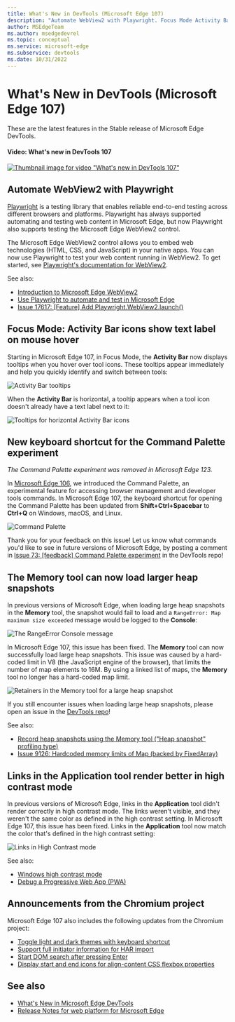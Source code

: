 ```yaml
---
title: What's New in DevTools (Microsoft Edge 107)
description: "Automate WebView2 with Playwright. Focus Mode Activity Bar icons have tooltips. New shortcut key for Command Palette. Memory tool loads larger heap snapshots. Links in Application tool render in high contrast mode. And more."
author: MSEdgeTeam
ms.author: msedgedevrel
ms.topic: conceptual
ms.service: microsoft-edge
ms.subservice: devtools
ms.date: 10/31/2022
---
```

# What's New in DevTools (Microsoft Edge 107)

These are the latest features in the Stable release of Microsoft Edge DevTools.


<!-- ------------------------------ -->
#### Video: What's new in DevTools 107

[![Thumbnail image for video "What's new in DevTools 107"](./devtools-107-images/devtools-whatsnew-107.png)](https://www.youtube.com/watch?v=QcAnrbfJN0s)


<!-- ====================================================================== -->
## Automate WebView2 with Playwright

<!-- Subtitle: You can now use Playwright to automate and test web content in the Microsoft Edge WebView2 control. -->

[Playwright](https://playwright.dev) is a testing library that enables reliable end-to-end testing across different browsers and platforms.  Playwright has always supported automating and testing web content in Microsoft Edge, but now Playwright also supports testing the Microsoft Edge WebView2 control.

The Microsoft Edge WebView2 control allows you to embed web technologies (HTML, CSS, and JavaScript) in your native apps.  You can now use Playwright to test your web content running in WebView2.  To get started, see [Playwright's documentation for WebView2](https://playwright.dev/docs/webview2).

See also:
* [Introduction to Microsoft Edge WebView2](../../../../webview2/index.md)
* [Use Playwright to automate and test in Microsoft Edge](../../../../playwright/index.md)
* [Issue 17617: [Feature] Add Playwright.WebView2.launch()](https://github.com/microsoft/playwright/issues/17617)


<!-- ====================================================================== -->
## Focus Mode: Activity Bar icons show text label on mouse hover

<!-- Subtitle: When text labels are not visible in the Activity Bar, the name of the tool will appear while hovering over the icon. -->

Starting in Microsoft Edge 107, in Focus Mode, the **Activity Bar** now displays tooltips when you hover over tool icons.  These tooltips appear immediately and help you quickly identify and switch between tools:

![Activity Bar tooltips](./devtools-107-images/activity-bar-tooltips.png)

When the **Activity Bar** is horizontal, a tooltip appears when a tool icon doesn't already have a text label next to it:

![Tooltips for horizontal Activity Bar icons](./devtools-107-images/activity-bar-tooltips-horizontal.png)


<!-- ====================================================================== -->
## New keyboard shortcut for the Command Palette experiment

_The Command Palette experiment was removed in Microsoft Edge 123._

<!-- Subtitle: Enable the Command Palette experiment in Microsoft Edge 107 and open it with Ctrl+Q (Command+Q on macOS). -->

In [Microsoft Edge 106](../09/devtools-106.md#introducing-the-command-palette), we introduced the Command Palette, an experimental feature for accessing browser management and developer tools commands.  In Microsoft Edge 107, the keyboard shortcut for opening the Command Palette has been updated from **Shift+Ctrl+Spacebar** to **Ctrl+Q** on Windows, macOS, and Linux.

![Command Palette](./devtools-107-images/command-palette.png)

Thank you for your feedback on this issue!  Let us know what commands you'd like to see in future versions of Microsoft Edge, by posting a comment in [Issue 73: [feedback] Command Palette experiment](https://github.com/MicrosoftEdge/DevTools/issues/73) in the DevTools repo!



<!-- ====================================================================== -->
## The Memory tool can now load larger heap snapshots

<!-- Subtitle: In Microsoft Edge 107, the Memory tool no longer reports "RangeError: Map maximum size exceeded" messages when loading a large heap snapshot. -->

In previous versions of Microsoft Edge, when loading large heap snapshots in the **Memory** tool, the snapshot would fail to load and a `RangeError: Map maximum size exceeded` message would be logged to the **Console**:

![The RangeError Console message](./devtools-107-images/heap-snapshot-rangeerror.png)

In Microsoft Edge 107, this issue has been fixed.  The **Memory** tool can now successfully load large heap snapshots.  This issue was caused by a hard-coded limit in V8 (the JavaScript engine of the browser), that limits the number of map elements to 16M.  By using a linked list of maps, the **Memory** tool no longer has a hard-coded map limit.

![Retainers in the Memory tool for a large heap snapshot](./devtools-107-images/retainers.png)

If you still encounter issues when loading large heap snapshots, please open an issue in the [DevTools repo](https://github.com/MicrosoftEdge/DevTools/issues/new?assignees=&labels=bug&template=bug.md)!

See also:
* [Record heap snapshots using the Memory tool ("Heap snapshot" profiling type)](../../../memory-problems/heap-snapshots.md)
* [Issue 9126: Hardcoded memory limits of Map (backed by FixedArray)](https://bugs.chromium.org/p/v8/issues/detail?id=9126)


<!-- ====================================================================== -->
## Links in the Application tool render better in high contrast mode

<!-- Subtitle: In previous versions of Microsoft Edge, links in the Application tool weren't rendering correctly. In Microsoft Edge 107, this issue has been fixed. -->

In previous versions of Microsoft Edge, links in the **Application** tool didn't render correctly in high contrast mode.  The links weren't visible, and they weren't the same color as defined in the high contrast setting.  In Microsoft Edge 107, this issue has been fixed.  Links in the **Application** tool now match the color that's defined in the high contrast setting:

![Links in High Contrast mode](./devtools-107-images/high-contrast-links.png)
 
See also:
* [Windows high contrast mode](/fluent-ui/web-components/design-system/high-contrast)
* [Debug a Progressive Web App (PWA)](../../../progressive-web-apps/index.md)


<!-- ====================================================================== -->
## Announcements from the Chromium project

Microsoft Edge 107 also includes the following updates from the Chromium project:

* [Toggle light and dark themes with keyboard shortcut](https://developer.chrome.com/blog/new-in-devtools-107/#toggle-themes)
* [Support full initiator information for HAR import](https://developer.chrome.com/blog/new-in-devtools-107/#har)
* [Start DOM search after pressing Enter](https://developer.chrome.com/blog/new-in-devtools-107/#search-type)
* [Display start and end icons for align-content CSS flexbox properties](https://developer.chrome.com/blog/new-in-devtools-107/#flexbox)


<!-- ====================================================================== -->
<!-- uncomment if content is copied from developer.chrome.com to this page -->

<!-- > [!NOTE]
> Portions of this page are modifications based on work created and [shared by Google](https://developers.google.com/terms/site-policies) and used according to terms described in the [Creative Commons Attribution 4.0 International License](https://creativecommons.org/licenses/by/4.0).
> The original page for announcements from the Chromium project is [What's New in DevTools (Chrome 107)](https://developer.chrome.com/blog/new-in-devtools-107) and is authored by Jecelyn Yeen. -->


<!-- ====================================================================== -->
<!-- uncomment if content is copied from developer.chrome.com to this page -->

<!-- [![Creative Commons License](../../../../media/cc-logo/88x31.png)](https://creativecommons.org/licenses/by/4.0)
This work is licensed under a [Creative Commons Attribution 4.0 International License](https://creativecommons.org/licenses/by/4.0). -->


<!-- ====================================================================== -->
## See also

* [What's New in Microsoft Edge DevTools](../../whats-new.md)
* [Release Notes for web platform for Microsoft Edge](../../../../web-platform/release-notes/index.md)
